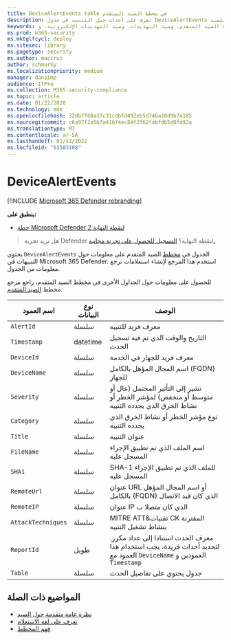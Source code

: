 ```yaml
---
title: DeviceAlertEvents table في مخطط الصيد المتقدم
description: تعرف على أحداث جيل التنبيه في جدول DeviceAlertEvents لم المخطط المتقدم للصيد
keywords: الصيد المتقدم، وصيد التهديدات، وصيد التهديدات الإلكترونية، و mdatp، و microsoft defender atp، و Microsoft defender لنقطة النهاية، و البحث في wdatp، والاستعلام، وتعقب البيانات، ومرجع المخطط، و kusto، وجدول، عمود، ونوع البيانات، والوصف، DeviceAlertEvents، التنبيه، الخطورة، الفئة
ms.prod: m365-security
ms.mktglfcycl: deploy
ms.sitesec: library
ms.pagetype: security
ms.author: maccruz
author: schmurky
ms.localizationpriority: medium
manager: dansimp
audience: ITPro
ms.collection: M365-security-compliance
ms.topic: article
ms.date: 01/22/2020
ms.technology: mde
ms.openlocfilehash: 32dbff60a37c31cdbfd492eb5d746a10d9b7a185
ms.sourcegitcommit: c6a97f2a5b7a41b74ec84f2f62fabfd65d8fd92a
ms.translationtype: MT
ms.contentlocale: ar-SA
ms.lasthandoff: 01/12/2022
ms.locfileid: "63583108"
---
```

# <a name="devicealertevents"></a>DeviceAlertEvents

[!INCLUDE [Microsoft 365 Defender rebranding](../../includes/microsoft-defender.md)]

**ينطبق على:**
- [خطة Microsoft Defender لنقطة النهاية 2](https://go.microsoft.com/fwlink/p/?linkid=2154037)

> هل تريد تجربة Defender لنقطة النهاية؟ [التسجيل للحصول على تجربة مجانية.](https://signup.microsoft.com/create-account/signup?products=7f379fee-c4f9-4278-b0a1-e4c8c2fcdf7e&ru=https://aka.ms/MDEp2OpenTrial?ocid=docs-wdatp-advancedhuntingref-abovefoldlink)

يحتوي `DeviceAlertEvents` الجدول في [مخطط](advanced-hunting-overview.md) الصيد المتقدم على معلومات حول التنبيهات في Microsoft 365 Defender. استخدم هذا المرجع لإنشاء استعلامات ترجع معلومات من الجدول.

للحصول على معلومات حول الجداول الأخرى في مخطط الصيد المتقدم، راجع مرجع مخطط [الصيد المتقدم](advanced-hunting-schema-reference.md).

|اسم العمود|نوع البيانات|الوصف|
|---|---|---|
|`AlertId`|سلسلة|معرف فريد للتنبيه|
|`Timestamp`|datetime|التاريخ والوقت الذي تم فيه تسجيل الحدث|
|`DeviceId`|سلسلة|معرف فريد للجهاز في الخدمة|
|`DeviceName`|سلسلة|اسم المجال المؤهل بالكامل (FQDN) للجهاز|
|`Severity`|سلسلة|تشير إلى التأثير المحتمل (عال أو متوسط أو منخفض) لمؤشر الخطر أو نشاط الخرق الذي يحدده التنبيه|
|`Category`|سلسلة|نوع مؤشر الخطر أو نشاط الخرق الذي يحدده التنبيه|
|`Title`|سلسلة|عنوان التنبيه|
|`FileName`|سلسلة|اسم الملف الذي تم تطبيق الإجراء المسجل عليه|
|`SHA1`|سلسلة|SHA-1 للملف الذي تم تطبيق الإجراء المسجل عليه|
|`RemoteUrl`|سلسلة|عنوان URL أو اسم المجال المؤهل بالكامل (FQDN) الذي كان قيد الاتصال|
|`RemoteIP`|سلسلة|عنوان IP الذي كان متصلا ب|
|`AttackTechniques`|سلسلة|MITRE ATT&تقنيات CK المقترنة بنشاط تشغيل التنبيه|
|`ReportId`|طويل|معرف الحدث استنادا إلى عداد مكرر. لتحديد أحداث فريدة، يجب استخدام هذا العمود مع `DeviceName` العمودين و `Timestamp`|
|`Table`|سلسلة|جدول يحتوي على تفاصيل الحدث|

## <a name="related-topics"></a>المواضيع ذات الصلة

- [نظرة عامة متقدمة حول الصيد](advanced-hunting-overview.md)
- [تعرف على لغة الاستعلام](advanced-hunting-query-language.md)
- [فهم المخطط](advanced-hunting-schema-reference.md)
